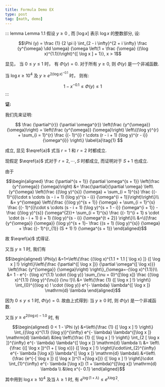 ```yaml
---
title: Formula Demo EX
type: post
tag: [math, demo]
---
```


::: lemma Lemma 1.1
假设 $y \geq 0$ , 而 $[\log x]$ 表示 $\log x$ 的整数部分, 设:

$$\Phi (y) = \frac {1} {2 \pi i} \int_{2 - i \infty}^{2 + i \infty} \frac {y^{\omega} \dd \omega} {\omega \left(1 + \frac {\omega} {(\log x)^{1.1}}\right)^{[ \log x ] + 1}}, x > 1$$

显见， 当 $0 \leq y \leq 1$ 时， 有 $\Phi(y) = 0$. 对于所有 $y \geq 0$, 则 $\Phi(y)$ 是一个非减函数.

当 $\log x\geq 10^4$ 及 $y\geq e^{2{(\log x)}^{-0.1}}$ 时， 则有:

$$1 - x^{- 0.1} \leq \Phi (y) \leq 1$$
:::

<!-- more -->

**证:**

我们先来证明:

$$
\frac {\partial^{r}} {\partial \omega^{r}} \left(\frac {y^{\omega}} {\omega}\right) 
= \left(\frac {y^{\omega}} {\omega}\right)  \left\{(\log y)^{r} + \sum_{i = 1}^{r} \frac {(- 1)^{i} r \cdots (r - i + 1) (\log y)^{r - i}} {\omega^{i}} \right\}
\label{a}\tag{1}
$$

成立, 显见 $\eqref{a}$ 式当 $r=1$ 和 $r=2$ 时都成立.

现假定 $\eqref{a}$ 式对于  $r = 2 , \cdots , S$ 时都成立, 而证明对于 $S+1$ 也成立.

由于

$$\begin{aligned}
\frac {\partial^{s + 1}} {\partial \omega^{s + 1}} \left(\frac {y^{\omega}} {\omega}\right) 
&= \frac{\partial}{\partial \omega} \left\{y^{\omega} \left(\frac {(\log y)^{s}} {\omega} + \sum_{i = 1}^{s} \frac {(- 1)^{i}\cdot s \cdots (s - i + 1) (\log y)^{s - i}} {\omega^{i + 1}}\right)\right\}\\
&= y^{\omega} \left\{\frac {(\log y)^{s + 1}} {\omega} + \sum_{i = 1}^{s} \frac {(- 1)^{i}\cdot s \cdots (s - i + 1) (\log y)^{s + 1 - i}} {\omega^{i + 1}} - \frac {(\log y)^{s}} {\omega^{2}}+ \sum_{i = 1}^{s} \frac {(- 1)^{i + 1} s \cdot \cdot (s - i + 1) (i + 1) (\log y)^{s - i}} {\omega^{t + 2}} \right\}\\
&=\({\frac {y^{\omega}} {\omega}} (\log y)^{s + 1}- \frac {(s + 1) (\log y)^{s}} {\omega} + \frac {(- 1)^{r_{1}} (S + 1) !} {\omega^{s + 1}}
\end{aligned}$$

故 $\eqref{a}$ 式得证.

又当  $y \geq 1$ 时, 我们有

$$\begin{aligned}
\Phi(y)
&=1+\left\{\frac {(\log x)^{1.1 + 1.1 [ \log x} ]} {[ \log x ] !} \right\}\left\{\frac {\partial^{[ \log x ]}} {\partial \omega^{[ \log x)}} \left(\frac {y^{\omega}} {\omega}\right) \right\}_{\omega=-(\log x)^{1.1}}\\
&= 1 - e^{- (\log x)^{1.1} \cdot (\log y)} \sum_{\nu = 0}^{[\log x]} \frac {(\log x)^{1.1} (\log y)^{\nu}} {\nu !}\\
&= \left\{\frac {1} {[ \log x ] !} \right\} \int_{0}^{(\log x) ! \cdot (\log y)} e^{- \lambda} \lambda^{[ \log x ]} \mathrm{d} \lambda
\end{aligned}$$

因为  $0\leq y \leq1$ 时, $\Phi(y)=0$. 故由上式得到: 当  $y\geq0$  时, 则  $\Phi(y)$ 是一个非减函数.

又当  $y \geq e^{2 (\log x) - 1.0}$  时, 有

[^_^]: 为什么这里要写1.0?

$$\begin{aligned}
0 < 1 - \Phi (y)
&=\left\{\frac {1} {[ \log x ] !} \right\} \int_{(\log x)^{1.1} (\log y)}^{\infty} e^{- \lambda} \lambda^{[\log x ]} \mathrm{d} \lambda\\
&\leq \left\{\frac {1} {[ \log x ] !} \right\} \int_{2 [ \log x ]}^{\infty} e^{- \lambda} \lambda^{[ \log x ]} \mathrm{d} \lambda \\
&= \left\{\frac {([ \log x ])^{1 + [ \log x)}} {[ \log x ] !} \right\}\cdot\int_{2}^{\infty} e^{- \lambda [\log x]} \lambda^{[ \log x ]} \mathrm{d} \lambda\\
&=\left\{\frac {e^{-[ \log x ]} ([ \log x ])^{1 +[\log x]}} {[ \log x ] !} \right\}\cdot \int_{1}^{\infty} e^{- \lambda [\log x]} (1 + \lambda)^{[\log x]} \mathrm{d} \lambda \\
&\leq x^{- 0.1}
\end{aligned}$$
 

其中用到 $\log x\geq10^4$ 及当 $\lambda\geq1$ 时, 有 $e^{\log (1 + \lambda)} \leq e^{\lambda \log 2}$.

